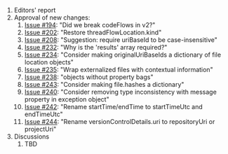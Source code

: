 1. Editors' report
1. Approval of new changes:
    1. [Issue #194](https://github.com/oasis-tcs/sarif-spec/issues/194): "Did we break codeFlows in v2?"
    1. [Issue #202](https://github.com/oasis-tcs/sarif-spec/issues/202): "Restore threadFlowLocation.kind"
    1. [Issue #208](https://github.com/oasis-tcs/sarif-spec/issues/208): "Suggestion: require uriBaseId to be case-insensitive"
    1. [Issue #232](https://github.com/oasis-tcs/sarif-spec/issues/232): "Why is the 'results' array required?"
    1. [Issue #234](https://github.com/oasis-tcs/sarif-spec/issues/234): "Consider making originalUriBaseIds a dictionary of file location objects"
    1. [Issue #235](https://github.com/oasis-tcs/sarif-spec/issues/235): "Wrap externalized files with contextual information"
    1. [Issue #238](https://github.com/oasis-tcs/sarif-spec/issues/238): "objects without property bags"
    1. [Issue #243](https://github.com/oasis-tcs/sarif-spec/issues/243): "Consider making file.hashes a dictionary"
    1. [Issue #240](https://github.com/oasis-tcs/sarif-spec/issues/240): "Consider removing type inconsistency with message property in exception object"
    1. [Issue #242](https://github.com/oasis-tcs/sarif-spec/issues/242): "Rename startTime/endTime to startTimeUtc and endTimeUtc"
    1. [Issue #244](https://github.com/oasis-tcs/sarif-spec/issues/244): "Rename versionControlDetails.uri to repositoryUri or projectUri"
1. Discussions
    1. TBD
